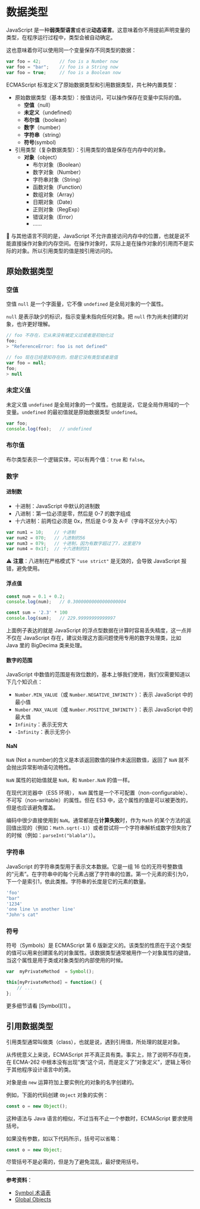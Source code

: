 # 数据类型

JavaScript 是一种**弱类型语言**或者说**动态语言**。这意味着你不用提前声明变量的类型，在程序运行过程中，类型会被自动确定。

这也意味着你可以使用同一个变量保存不同类型的数据：

```js
var foo = 42;    	// foo is a Number now
var foo = "bar"; 	// foo is a String now
var foo = true;  	// foo is a Boolean now
```

ECMAScript 标准定义了原始数据类型和引用数据类型，共七种内置类型：

 - 原始数据类型（基本类型）：按值访问，可以操作保存在变量中实际的值。
    - **空值**（null）
    - **未定义**（undefined）
    - **布尔值**（boolean）
    - **数字**（number）
    - **字符串**（string）
    - **符号**(symbol)
 - 引用类型（复杂数据类型）：引用类型的值是保存在内存中的对象。
     - **对象**（object）
        - 布尔对象（Boolean）
        - 数字对象（Number）
        - 字符串对象（String）
        - 函数对象（Function）
        - 数组对象（Array）
        - 日期对象（Date）
        - 正则对象（RegExp）
        - 错误对象（Error）
        - ......

📍 与其他语言不同的是，JavaScript 不允许直接访问内存中的位置，也就是说不能直接操作对象的内存空间。在操作对象时，实际上是在操作对象的引用而不是实际的对象。所以引用类型的值是按引用访问的。

## 原始数据类型

### 空值

空值 `null` 是一个字面量，它不像 `undefined` 是全局对象的一个属性。

`null` 是表示缺少的标识，指示变量未指向任何对象。把 `null` 作为尚未创建的对象，也许更好理解。

```js
// foo 不存在，它从来没有被定义过或者是初始化过
foo;
> "ReferenceError: foo is not defined"

// foo 现在已经是知存在的，但是它没有类型或者是值
var foo = null;
foo;
> null
```

### 未定义值

未定义值 `undefined` 是全局对象的一个属性。也就是说，它是全局作用域的一个变量。`undefined` 的最初值就是原始数据类型 `undefined`。

```js
var foo;
console.log(foo);	// undefined
```

### 布尔值

布尔类型表示一个逻辑实体，可以有两个值：`true` 和 `false`。

### 数字

#### 进制数

 - 十进制：JavaScript 中默认的进制数
 - 八进制：第一位必须是零，然后是 0-7 的数字组成
 - 十六进制：前两位必须是 0x，然后是 0-9 及 A-F（字母不区分大小写）

```js
var num1 = 10;    // 十进制
var num2 = 070;   // 八进制的56
var num3 = 079;   // 十进制，因为有数字超过了7，这里是79
var num4 = 0x1f;  // 十六进制的31
```

⚠️ **注意**：八进制在严格模式下 `"use strict"` 是无效的，会导致 JavaScript 报错，避免使用。

#### 浮点值

```js
const num = 0.1 + 0.2;
console.log(num);  	// 0.30000000000000000004

const sum = '2.3' * 100
console.log(sum);	// 229.99999999999997
```

上面例子表达的就是 JavaScript 的浮点型数据在计算时容易丢失精度，这一点并不仅在 JavaScript 存在，建议处理这方面问题使用专用的数字处理类，比如 Java 里的 BigDecima 类来处理。

#### 数字的范围

JavaScript 中数值的范围是有效位数的，基本上够我们使用，我们仅需要知道以下几个知识点：

- `Number.MIN_VALUE`（或 `Number.NEGATIVE_INFINITY` ）：表示 JavaScript 中的最小值
- `Number.MAX_VALUE`（或 `Number.POSITIVE_INFINITY` ）：表示 JavaScript 中的最大值
- `Infinity`：表示无穷大
- `-Infinity`：表示无穷小

#### NaN

`NaN` (Not a number)的含义是本该返回数值的操作未返回数值，返回了 `NaN` 就不会抛出异常影响语句流畅性。

`NaN` 属性的初始值就是 `NaN`，和 `Number.NaN` 的值一样。

在现代浏览器中（ES5 环境）， `NaN` 属性是一个不可配置（non-configurable）、不可写（non-writable）的属性。但在 ES3 中，这个属性的值是可以被更改的，但是也应该避免覆盖。

编码中很少直接使用到 `NaN`。通常都是在**计算失败**时，作为 `Math` 的某个方法的返回值出现的（例如：`Math.sqrt(-1)`）或者尝试将一个字符串解析成数字但失败了的时候（例如：`parseInt("blabla")`）。

### 字符串

JavaScript 的字符串类型用于表示文本数据。它是一组 16 位的无符号整数值的“元素”。在字符串中的每个元素占据了字符串的位置。第一个元素的索引为0，下一个是索引1，依此类推。字符串的长度是它的元素的数量。

```js
'foo'
"bar"
'1234'
'one line \n another line'
"John's cat"
```

### 符号

符号（Symbols）是 ECMAScript 第 6 版新定义的。该类型的性质在于这个类型的值可以用来创建匿名的对象属性。该数据类型通常被用作一个对象属性的键值，当这个属性是用于类或对象类型的内部使用的时候。

```js
var  myPrivateMethod  = Symbol();

this[myPrivateMethod] = function() {
    // ...
};
```

更多细节请看 [Symbol][1] 。

## 引用数据类型

引用类型通常叫做类（class），也就是说，遇到引用值，所处理的就是对象。

从传统意义上来说，ECMAScript 并不真正具有类。事实上，除了说明不存在类，在 ECMA-262 中根本没有出现“类”这个词，而是定义了“对象定义”，逻辑上等价于其他程序设计语言中的类。

对象是由 `new` 运算符加上要实例化的对象的名字创建的。

例如，下面的代码创建 `Object` 对象的实例：

```js
const o = new Object();
```

这种语法与 Java 语言的相似，不过当有不止一个参数时，ECMAScript 要求使用括号。

如果没有参数，如以下代码所示，括号可以省略：

```js
const o = new Object;
```

尽管括号不是必需的，但是为了避免混乱，最好使用括号。

---

**参考资料**：
* [Symbol 术语表](https://developer.mozilla.org/zh-CN/docs/Glossary/Symbol)
* [Global Objects](https://developer.mozilla.org/zh-CN/docs/Web/JavaScript/Reference/Global_Objects)

